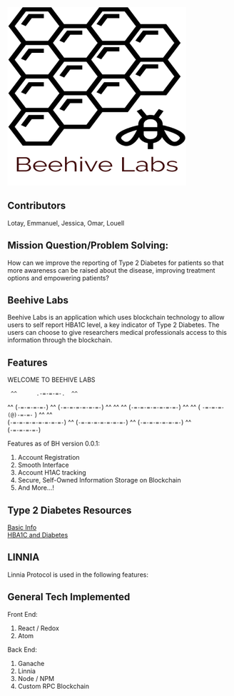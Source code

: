 <img src="./src/beehive.png" width="400" height="400" />

<!--# Beehive Labs-->

## Contributors


<!-- # linnia_hack -->
Lotay, Emmanuel, Jessica, Omar, Louell


## Mission Question/Problem Solving:
  How can we improve the reporting of Type 2 Diabetes for patients so that more awareness can be raised about the disease, improving treatment options and empowering patients? <!--REPORTING OF DIABETES M. TYPE 2 (HBAIC) for PATIENTS so that -->

## Beehive Labs
Beehive Labs is an application which uses blockchain technology to allow users to self report HBA1C level, a key indicator of Type 2 Diabetes.  The users can choose to give researchers medical professionals access to this information through the blockchain.

## Features
WELCOME TO BEEHIVE LABS
	
     ^^      .-=-=-=-.  ^^
 ^^        (`-=-=-=-=-`)         ^^
         (`-=-=-=-=-=-=-`)  ^^         ^^
   ^^   (`-=-=-=-=-=-=-=-`)   ^^   ^^
       ( `-=-=-=-(@)-=-=-` )      ^^  ^^            
       (`-=-=-=-=-=-=-=-=-`)  ^^
        (`-=-=-=-=-=-=-=-`)          ^^
         (`-=-=-=-=-=-=-`)  ^^   
           (`-=-=-=-=-`)
           
Features as of BH version 0.0.1:
  1) Account Registration
  2) Smooth Interface
  3) Account H1AC tracking
  4) Secure, Self-Owned Information Storage on Blockchain
  5) And More...!

## Type 2 Diabetes Resources
[Basic Info](https://www.webmd.com/diabetes/type-2-diabetes#1)  
[HBA1C and Diabetes](https://www.webmd.com/diabetes/guide/glycated-hemoglobin-test-hba1c)  

## LINNIA ##
Linnia Protocol is used in the following features:

## General Tech Implemented

Front End:
  1) React / Redox
  2) Atom
  
Back End:
  1) Ganache 
  2) Linnia 
  3) Node / NPM
  4) Custom RPC Blockchain 
  
<!-- Front End Team:

Louell/Omar

Back End Team:

Emmanuel/Lotay

Both Teams:

Jessica -->
